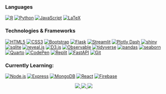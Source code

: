 ### Languages
[![R](https://img.shields.io/badge/r-black?style=for-the-badge&logo=r)](https://github.com/isaiasghezae)
[![Python](https://img.shields.io/badge/python-black?style=for-the-badge&logo=python)](https://github.com/isaiasghezae)
[![JavaScript](https://img.shields.io/badge/javascript-black?style=for-the-badge&logo=javascript)](https://github.com/isaiasghezae)
[![LaTeX](https://img.shields.io/badge/latex-black?style=for-the-badge&logo=latex)](https://github.com/isaiasghezae)

### Technologies & Frameworks
[![HTML5](https://img.shields.io/badge/html5-black?style=for-the-badge&logo=html5)](https://github.com/isaiasghezae)
[![CSS3](https://img.shields.io/badge/css3-black?style=for-the-badge&logo=css3)](https://github.com/isaiasghezae)
[![Bootstrap](https://img.shields.io/badge/bootstrap-black?style=for-the-badge&logo=bootstrap)](https://github.com/isaiasghezae)
[![Flask](https://img.shields.io/badge/flask-black?style=for-the-badge&logo=flask)](https://github.com/isaiasghezae)
[![Streamlit](https://img.shields.io/badge/streamlit-black?style=for-the-badge&logo=streamlit)](https://github.com/isaiasghezae)
[![Plotly Dash](https://img.shields.io/badge/plotly-black?style=for-the-badge&logo=plotly)](https://github.com/isaiasghezae)
[![shiny](https://img.shields.io/badge/shiny-black?style=for-the-badge&logo=r)](https://github.com/isaiasghezae)
[![sqlite](https://img.shields.io/badge/sqlite-black?style=for-the-badge&logo=sqlite)](https://github.com/isaiasghezae)
[![reveal.js](https://img.shields.io/badge/reveal.js-black?style=for-the-badge&logo=reveal.js)](https://github.com/isaiasghezae)
[![D3.js](https://img.shields.io/badge/d3.js-black?style=for-the-badge&logo=d3.js)](https://github.com/isaiasghezae)
[![Observable](https://img.shields.io/badge/observable-black?style=for-the-badge&logo=observable)](https://github.com/isaiasghezae)
[![tidyverse](https://img.shields.io/badge/tidyverse-black?style=for-the-badge&logo=tidyverse)](https://github.com/isaiasghezae)
[![pandas](https://img.shields.io/badge/pandas-black?style=for-the-badge&logo=pandas)](https://github.com/isaiasghezae)
[![seaborn](https://img.shields.io/badge/seaborn-black?style=for-the-badge&logo=python)](https://github.com/isaiasghezae)
[![Quarto](https://img.shields.io/badge/quarto-black?style=for-the-badge&logo=jupyter)](https://github.com/isaiasghezae)
[![CodePen](https://img.shields.io/badge/codepen-black?style=for-the-badge&logo=codepen)](https://github.com/isaiasghezae)
[![Replit](https://img.shields.io/badge/replit-black?style=for-the-badge&logo=replit)](https://github.com/isaiasghezae)
[![FastAPI](https://img.shields.io/badge/FastAPI-black?style=for-the-badge&logo=FastAPI)](https://github.com/isaiasghezae)
[![Git](https://img.shields.io/badge/git-black?style=for-the-badge&logo=git)](https://github.com/isaiasghezae)

### Currently Learning:
[![Node.js](https://img.shields.io/badge/node.js-black?style=for-the-badge&logo=node.js)](https://github.com/isaiasghezae)
[![Express](https://img.shields.io/badge/express-black?style=for-the-badge&logo=express)](https://github.com/isaiasghezae)
[![MongoDB](https://img.shields.io/badge/mongodb-black?style=for-the-badge&logo=mongodb)](https://github.com/isaiasghezae)
[![React](https://img.shields.io/badge/react-black?style=for-the-badge&logo=react)](https://github.com/isaiasghezae)
[![Firebase](https://img.shields.io/badge/Firebase-black?style=for-the-badge&logo=firebase)](https://github.com/isaiasghezae)

<p align="center">
  <a href="https://github.com/isaiasghezae">
    <img src="http://github-profile-summary-cards.vercel.app/api/cards/profile-details?username=isaiasghezae&theme=transparent" />
  </a>
  <a href="https://github.com/isaiasghezae">
    <img src="https://github-readme-streak-stats.herokuapp.com/?user=isaiasghezae&hide_border=true&card_width=338&theme=transparent" />
  </a>
  <a href="https://github.com/isaiasghezae">
    <img src="http://github-profile-summary-cards.vercel.app/api/cards/stats?username=isaiasghezae&theme=transparent" />
  </a>
</p>
